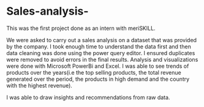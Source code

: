 # Sales-analysis-
This was the first project done as an intern with meriSKILL.

We were asked to carry out a sales analysis on a dataset that was provided by the company. 
I took enough time to understand the data first and then data cleaning was done using the power query editor. I ensured duplicates were removed to avoid errors in the final results.
Analysis and visualizations were done with Microsoft PowerBi and Excel. I was able to see trends of products over the years(i.e the top selling products, the total revenue generated over the period, the products in high demand and the country with the highest revenue).

I was able to draw insights and recommendations from raw data.

